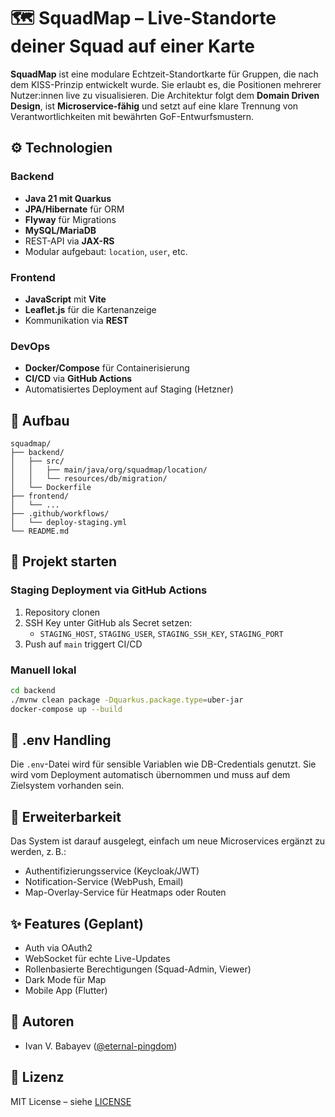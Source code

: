 # 🗺️ SquadMap – Live-Standorte deiner Squad auf einer Karte

**SquadMap** ist eine modulare Echtzeit-Standortkarte für Gruppen, die nach dem KISS-Prinzip entwickelt wurde. Sie erlaubt es, die Positionen mehrerer Nutzer:innen live zu visualisieren. Die Architektur folgt dem **Domain Driven Design**, ist **Microservice-fähig** und setzt auf eine klare Trennung von Verantwortlichkeiten mit bewährten GoF-Entwurfsmustern.

## ⚙️ Technologien

### Backend
- **Java 21 mit Quarkus**
- **JPA/Hibernate** für ORM
- **Flyway** für Migrations
- **MySQL/MariaDB**
- REST-API via **JAX-RS**
- Modular aufgebaut: `location`, `user`, etc.

### Frontend
- **JavaScript** mit **Vite**
- **Leaflet.js** für die Kartenanzeige
- Kommunikation via **REST**

### DevOps
- **Docker/Compose** für Containerisierung
- **CI/CD** via **GitHub Actions**
- Automatisiertes Deployment auf Staging (Hetzner)

## 🧱 Aufbau

```
squadmap/
├── backend/
│   ├── src/
│   │   ├── main/java/org/squadmap/location/
│   │   └── resources/db/migration/
│   └── Dockerfile
├── frontend/
│   └── ...
├── .github/workflows/
│   └── deploy-staging.yml
└── README.md
```

## 🚀 Projekt starten

### Staging Deployment via GitHub Actions

1. Repository clonen
2. SSH Key unter GitHub als Secret setzen:
   - `STAGING_HOST`, `STAGING_USER`, `STAGING_SSH_KEY`, `STAGING_PORT`
3. Push auf `main` triggert CI/CD

### Manuell lokal

```bash
cd backend
./mvnw clean package -Dquarkus.package.type=uber-jar
docker-compose up --build
```

## 🔐 .env Handling

Die `.env`-Datei wird für sensible Variablen wie DB-Credentials genutzt. Sie wird vom Deployment automatisch übernommen und muss auf dem Zielsystem vorhanden sein.

## 🧩 Erweiterbarkeit

Das System ist darauf ausgelegt, einfach um neue Microservices ergänzt zu werden, z. B.:

- Authentifizierungsservice (Keycloak/JWT)
- Notification-Service (WebPush, Email)
- Map-Overlay-Service für Heatmaps oder Routen

## ✨ Features (Geplant)

- Auth via OAuth2
- WebSocket für echte Live-Updates
- Rollenbasierte Berechtigungen (Squad-Admin, Viewer)
- Dark Mode für Map
- Mobile App (Flutter)

## 🧠 Autoren

- Ivan V. Babayev ([@eternal-pingdom](https://github.com/eternal-pingdom))

## 📄 Lizenz

MIT License – siehe [LICENSE](./LICENSE)